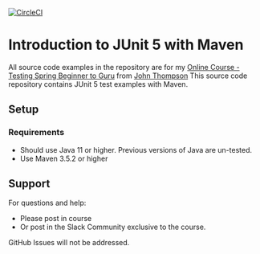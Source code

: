 [![CircleCI](https://circleci.com/gh/jperezdelafuente/testing-java-junit5/tree/master.svg?style=svg)](https://circleci.com/gh/jperezdelafuente/testing-java-junit5/tree/master)

# Introduction to JUnit 5 with Maven

All source code examples in the repository are for my [Online Course - Testing Spring Beginner to Guru](https://www.udemy.com/testing-spring-boot-beginner-to-guru/) from [John Thompson](https://springframework.guru/about/)
This source code repository contains JUnit 5 test examples with Maven.

## Setup
### Requirements
* Should use Java 11 or higher. Previous versions of Java are un-tested.
* Use Maven 3.5.2 or higher

## Support
For questions and help:
* Please post in course
* Or post in the Slack Community exclusive to the course.

GitHub Issues will not be addressed.

